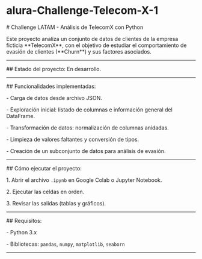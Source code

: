 # alura-Challenge-Telecom-X-1



\# Challenge LATAM - Análisis de TelecomX con Python



Este proyecto analiza un conjunto de datos de clientes de la empresa ficticia \*\*TelecomX\*\*, con el objetivo de estudiar el comportamiento de evasión de clientes (\*\*Churn\*\*) y sus factores asociados.



---



\## Estado del proyecto: En desarrollo.



---



\## Funcionalidades implementadas:



\- Carga de datos desde archivo JSON.  

\- Exploración inicial: listado de columnas e información general del DataFrame.  

\- Transformación de datos: normalización de columnas anidadas.  

\- Limpieza de valores faltantes y conversión de tipos.  

\- Creación de un subconjunto de datos para análisis de evasión.  



---



\## Cómo ejecutar el proyecto:



1\. Abrir el archivo `.ipynb` en Google Colab o Jupyter Notebook.  

2\. Ejecutar las celdas en orden.  

3\. Revisar las salidas (tablas y gráficos).  



---



\## Requisitos:



\- Python 3.x  

\- Bibliotecas: `pandas`, `numpy`, `matplotlib`, `seaborn`  



---



